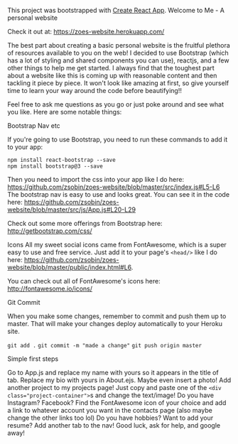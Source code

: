 This project was bootstrapped with [Create React App](https://github.com/facebookincubator/create-react-app).
Welcome to Me - A personal website

Check it out at: https://zoes-website.herokuapp.com/

The best part about creating a basic personal website is the fruitful plethora of resources available to you on the web! I decided to use Bootstrap (which has a lot of styling and shared components you can use), reactjs, and a few other things to help me get started. I always find that the toughest part about a website like this is coming up with reasonable content and then tackling it piece by piece. It won't look like amazing at first, so give yourself time to learn your way around the code before beautifying!!

Feel free to ask me questions as you go or just poke around and see what you like. Here are some notable things:

Bootstrap Nav etc

If you're going to use Bootstrap, you need to run these commands to add it to your app:
```
npm install react-bootstrap --save
npm install bootstrap@3 --save
```
Then you need to import the css into your app like I do here: https://github.com/zsobin/zoes-website/blob/master/src/index.js#L5-L6
The bootstrap nav is easy to use and looks great. You can see it in the code here: https://github.com/zsobin/zoes-website/blob/master/src/js/App.js#L20-L29

Check out some more offerings from Bootstrap here: http://getbootstrap.com/css/

Icons
All my sweet social icons came from FontAwesome, which is a super easy to use and free service.
Just add it to your page's `<head/>` like I do here: https://github.com/zsobin/zoes-website/blob/master/public/index.html#L6.

You can check out all of FontAwesome's icons here: http://fontawesome.io/icons/

Git Commit

When you make some changes, remember to commit and push them up to master. That will make your changes deploy automatically to your Heroku site.

`git add .`
`git commit -m "made a change"`
`git push origin master`

Simple first steps

Go to App.js and replace my name with yours so it appears in the title of tab.
Replace my bio with yours in About.ejs. Maybe even insert a photo!
Add another project to my projects page! Just copy and paste one of the `<div class="project-container">`s and change the text/image!
Do you have Instagram? Facebook? Find the FontAwesome icon of your choice and add a link to whatever account you want in the contacts page (also maybe change the other links too lol)
Do you have hobbies? Want to add your resume? Add another tab to the nav!
Good luck, ask for help, and google away!
